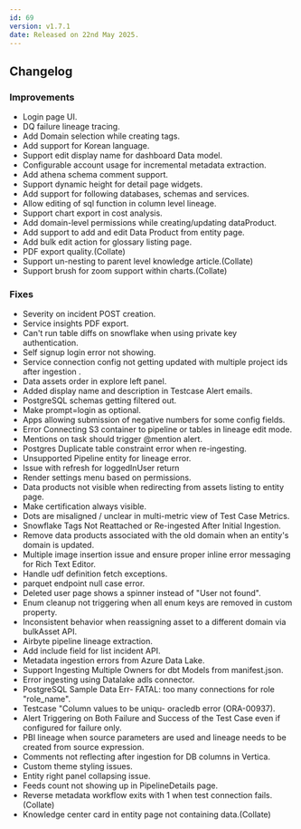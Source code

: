 ```yaml
---
id: 69
version: v1.7.1
date: Released on 22nd May 2025.
---
```

## Changelog

### Improvements

- Login page UI.
- DQ failure lineage tracing.
- Add Domain selection while creating tags.
- Add support for Korean language.
- Support edit display name for dashboard Data model.
- Configurable account usage for incremental metadata extraction.
- Add athena schema comment support.
- Support dynamic height for detail page widgets.
- Add support for following databases, schemas and services.
- Allow editing of sql function in column level lineage.
- Support chart export in cost analysis.
- Add domain-level permissions while creating/updating dataProduct.
- Add support to add and edit Data Product from entity page.
- Add bulk edit action for glossary listing page.
- PDF export quality.(Collate)
- Support un-nesting to parent level knowledge article.(Collate)
- Support brush for zoom support within charts.(Collate)

### Fixes

- Severity on incident POST creation.
- Service insights PDF export.
- Can't run table diffs on snowflake when using private key authentication.
- Self signup login error not showing.
- Service connection config not getting updated with multiple project ids after ingestion .
- Data assets order in explore left panel.
- Added display name and description in Testcase Alert emails.
- PostgreSQL schemas getting filtered out.
- Make prompt=login as optional.
- Apps allowing submission of negative numbers for some config fields.
- Error Connecting S3 container to pipeline or tables in lineage edit mode.
- Mentions on task should trigger @mention alert.
- Postgres Duplicate table constraint error when re-ingesting.
- Unsupported Pipeline entity for lineage error.
- Issue with refresh for loggedInUser return
- Render settings menu based on permissions.
- Data products not visible when redirecting from assets listing to entity page.
- Make certification always visible.
- Dots are misaligned / unclear in multi-metric view of Test Case Metrics.
- Snowflake Tags Not Reattached or Re-ingested After Initial Ingestion.
- Remove data products associated with the old domain when an entity's domain is updated.
- Multiple image insertion issue and ensure proper inline error messaging for Rich Text Editor.
- Handle udf definition fetch exceptions.
- parquet endpoint null case error.
- Deleted user page shows a spinner instead of "User not found".
- Enum cleanup not triggering when all enum keys are removed in custom property.
- Inconsistent behavior when reassigning asset to a different domain via bulkAsset API.
- Airbyte pipeline lineage extraction.
- Add include field for list incident API.
- Metadata ingestion errors from Azure Data Lake.
- Support Ingesting Multiple Owners for dbt Models from manifest.json.
- Error ingesting using Datalake adls connector.
- PostgreSQL Sample Data Err- FATAL: too many connections for role "role_name".
- Testcase "Column values to be uniqu- oracledb error (ORA-00937).
- Alert Triggering on Both Failure and Success of the Test Case even if configured for failure only.
- PBI lineage when source parameters are used and lineage needs to be created from source expression.
- Comments not reflecting after ingestion for DB columns in Vertica.
- Custom theme styling issues.
- Entity right panel collapsing issue.
- Feeds count not showing up in PipelineDetails page.
- Reverse metadata workflow exits with 1 when test connection fails.(Collate)
- Knowledge center card in entity page not containing data.(Collate)

